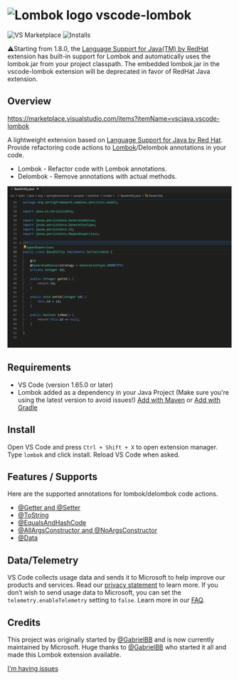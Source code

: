 # <img src="https://raw.githubusercontent.com/microsoft/vscode-lombok/master/images/icon.png" alt="Lombok logo" width="48" height="48">   vscode-lombok
![VS Marketplace](https://vsmarketplacebadge.apphb.com/version-short/vscjava.vscode-lombok.svg)
![Installs](https://vsmarketplacebadge.apphb.com/installs-short/vscjava.vscode-lombok.svg)

⚠️Starting from 1.8.0, the [Language Support for Java(TM) by RedHat](https://marketplace.visualstudio.com/items?itemName=redhat.java) extension has built-in support for Lombok and automatically uses the lombok.jar from your project classpath. The embedded lombok.jar in the vscode-lombok extension will be deprecated in favor of RedHat Java extension.

## Overview

https://marketplace.visualstudio.com/items?itemName=vscjava.vscode-lombok

A lightweight extension based on [Language Support for Java by Red Hat](https://marketplace.visualstudio.com/items?itemName=redhat.java). Provide refactoring code actions to [Lombok](https://projectlombok.org/)/Delombok annotations in your code.
- Lombok - Refactor code with Lombok annotations.
- Delombok - Remove annotations with actual methods.

![Screenshot](https://raw.githubusercontent.com/microsoft/vscode-lombok/main/images/vscode-lombok.gif)

## Requirements
- VS Code (version 1.65.0 or later)
- Lombok added as a dependency in your Java Project (Make sure you're using the latest version to avoid issues!) [Add with Maven](https://projectlombok.org/setup/maven) or  [Add with Gradle](https://projectlombok.org/setup/gradle)

## Install

Open VS Code and press `Ctrl + Shift + X` to open extension manager. Type `lombok` and click install. Reload VS Code when asked.

## Features / Supports
Here are the supported annotations for lombok/delombok code actions.
- [@Getter and @Setter](http://projectlombok.org/features/GetterSetter.html)
- [@ToString](http://projectlombok.org/features/ToString.html)
- [@EqualsAndHashCode](http://projectlombok.org/features/EqualsAndHashCode.html)
- [@AllArgsConstructor and @NoArgsConstructor](http://projectlombok.org/features/Constructor.html)
- [@Data](https://projectlombok.org/features/Data.html)

## Data/Telemetry

VS Code collects usage data and sends it to Microsoft to help improve our products and services. Read our [privacy statement](http://go.microsoft.com/fwlink/?LinkId=521839) to learn more. If you don’t wish to send usage data to Microsoft, you can set the `telemetry.enableTelemetry` setting to `false`. Learn more in our [FAQ](https://code.visualstudio.com/docs/supporting/faq#_how-to-disable-telemetry-reporting).

## Credits
This project was originally started by [@GabrielBB](https://github.com/GabrielBB) and is now currently maintained by Microsoft. Huge thanks to [@GabrielBB](https://github.com/GabrielBB) who started it all and made this Lombok extension available.

[I'm having issues](https://github.com/Microsoft/vscode-lombok/issues)
